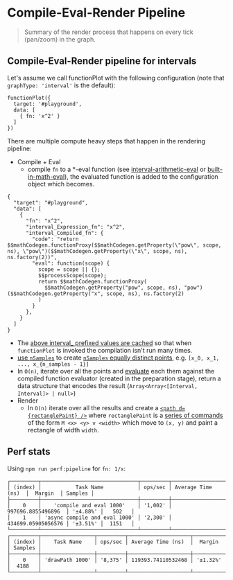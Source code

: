 # Compile-Eval-Render Pipeline

> Summary of the render process that happens on every tick (pan/zoom) in the graph.

## Compile-Eval-Render pipeline for intervals

Let's assume we call functionPlot with the following configuration (note that `graphType: 'interval'` is the default):

```
functionPlot({
  target: '#playground',
  data: [
    { fn: 'x^2' }
  ]
})
```

There are multiple compute heavy steps that happen in the rendering pipeline:

- Compile + Eval
  - compile `fn` to a *-eval function (see [interval-arithmetic-eval](https://github.com/mauriciopoppe/interval-arithmetic-eval)
  or [built-in-math-eval](https://github.com/mauriciopoppe/built-in-math-eval)), the evaluated function is added to the configuration object
  which becomes.

```
{
  "target": "#playground",
  "data": [
    {
      "fn": "x^2",
      "interval_Expression_fn": "x^2",
      "interval_Compiled_fn": {
        "code": "return $$mathCodegen.functionProxy($$mathCodegen.getProperty(\"pow\", scope, ns), \"pow\")($$mathCodegen.getProperty(\"x\", scope, ns), ns.factory(2))",
        "eval": function(scope) {
          scope = scope || {};
          $$processScope(scope);
          return $$mathCodegen.functionProxy(
            $$mathCodegen.getProperty("pow", scope, ns), "pow")($$mathCodegen.getProperty("x", scope, ns), ns.factory(2)
          )
        }
      },
    }
  ]
}
```

  - The [above interval_ prefixed values are cached](https://github.com/mauriciopoppe/function-plot/blob/7e885aed9a7c6adf6f40823eb457d687efc08a8a/src/helpers/eval.mjs#L73) so that when `functionPlot` is invoked the compilation isn't run many times.
  - [use `nSamples`](https://github.com/mauriciopoppe/function-plot/blob/b46e07c3281bce5b6bff00050ba3d6a16795a483/src/evaluate.ts#L40)
  to create [`nSamples` equally distinct points](https://github.com/mauriciopoppe/function-plot/blob/b46e07c3281bce5b6bff00050ba3d6a16795a483/src/samplers/interval.ts#L17),
  e.g. `[x_0, x_1, ..., x_{n_samples - 1}]`
  - In `O(n)`, iterate over all the points and [evaluate](https://github.com/mauriciopoppe/function-plot/blob/317bea18fb0298d11ecbaa3da53b824a3091ed1a/src/helpers/eval.mjs#L108) each them against the compiled function evaluator (created in the preparation stage),
    return a data structure that encodes the result (`Array<Array<[Interval, Interval]> | null>`)
- Render
  - In `O(n)` iterate over all the results and create a [`<path d={rectanglePaint} />`](https://github.com/mauriciopoppe/function-plot/blob/b46e07c3281bce5b6bff00050ba3d6a16795a483/src/graph-types/interval.ts#L96)
  where `rectanglePaint` is a [series of commands](https://github.com/mauriciopoppe/function-plot/blob/b46e07c3281bce5b6bff00050ba3d6a16795a483/src/graph-types/interval.ts#L68)
    of the form `M <x> <y> v <width>` which move to `(x, y)` and paint a rectangle of width `width`.

## Perf stats

Using `npm run perf:pipeline` for `fn: 1/x`:

```
┌─────────┬───────────────────────────────┬─────────┬────────────────────┬──────────┬─────────┐
│ (index) │           Task Name           │ ops/sec │ Average Time (ns)  │  Margin  │ Samples │
├─────────┼───────────────────────────────┼─────────┼────────────────────┼──────────┼─────────┤
│    0    │    'compile and eval 1000'    │ '1,002' │ 997696.8855496896  │ '±4.88%' │   502   │
│    1    │ 'async compile and eval 1000' │ '2,300' │ 434699.05905056576 │ '±3.51%' │  1151   │
└─────────┴───────────────────────────────┴─────────┴────────────────────┴──────────┴─────────┘
┌─────────┬─────────────────┬─────────┬────────────────────┬──────────┬─────────┐
│ (index) │    Task Name    │ ops/sec │ Average Time (ns)  │  Margin  │ Samples │
├─────────┼─────────────────┼─────────┼────────────────────┼──────────┼─────────┤
│    0    │ 'drawPath 1000' │ '8,375' │ 119393.74110532468 │ '±1.32%' │  4188   │
└─────────┴─────────────────┴─────────┴────────────────────┴──────────┴─────────┘
```
